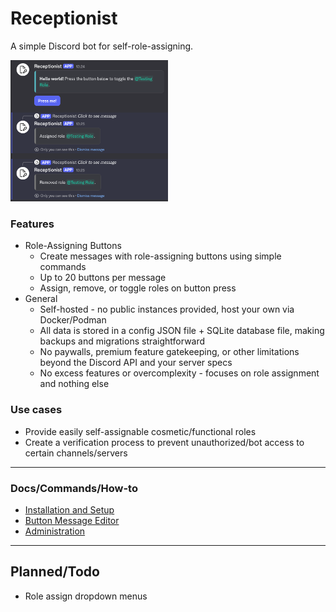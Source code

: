 # Receptionist
A simple Discord bot for self-role-assigning.

<img alt="Button message example" src="./docs/images/button-message-example-2.png" width="50%" />

### Features
- Role-Assigning Buttons
  - Create messages with role-assigning buttons using simple commands
  - Up to 20 buttons per message
  - Assign, remove, or toggle roles on button press
- General
  - Self-hosted - no public instances provided, host your own via Docker/Podman
  - All data is stored in a config JSON file + SQLite database file, making backups and migrations straightforward
  - No paywalls, premium feature gatekeeping, or other limitations beyond the Discord API and your server specs
  - No excess features or overcomplexity - focuses on role assignment and nothing else

### Use cases
- Provide easily self-assignable cosmetic/functional roles
- Create a verification process to prevent unauthorized/bot access to certain channels/servers

--- 
 
### Docs/Commands/How-to
- [Installation and Setup](./docs/Setup.md)
- [Button Message Editor](./docs/ButtonMessageEditor.md)
- [Administration](./docs/Administration.md)

---

## Planned/Todo
- Role assign dropdown menus

